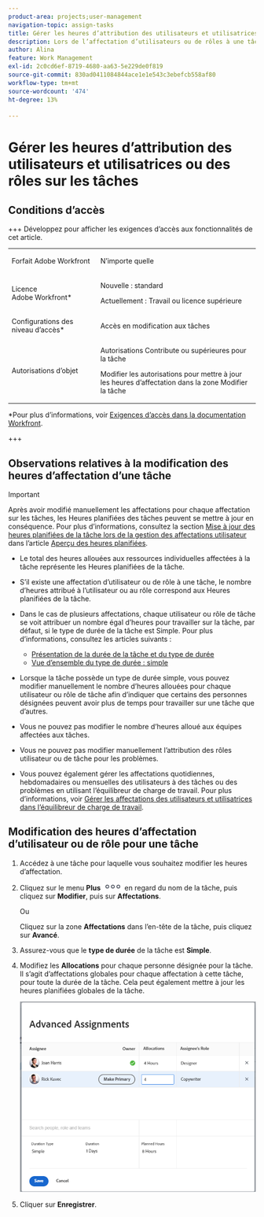 ```yaml
---
product-area: projects;user-management
navigation-topic: assign-tasks
title: Gérer les heures d’attribution des utilisateurs et utilisatrices ou des rôles sur les tâches
description: Lors de l’affectation d’utilisateurs ou de rôles à une tâche, ils sont affectés à un certain nombre d’heures pour terminer la tâche. Vous pouvez modifier manuellement le nombre d’heures alloué à chaque utilisateur ou rôle de tâche lorsqu’il est affecté à une tâche, lorsque le type de durée de la tâche est Simple.
author: Alina
feature: Work Management
exl-id: 2c0cd6ef-8719-4680-aa63-5e229de0f819
source-git-commit: 830ad0411084844ace1e1e543c3ebefcb558af80
workflow-type: tm+mt
source-wordcount: '474'
ht-degree: 13%

---
```


# Gérer les heures d’attribution des utilisateurs et utilisatrices ou des rôles sur les tâches

## Conditions d’accès

+++ Développez pour afficher les exigences d’accès aux fonctionnalités de cet article.

<table style="table-layout:auto"> 
 <col> 
 <col> 
 <tbody> 
  <tr> 
   <td role="rowheader">Forfait Adobe Workfront</td> 
   <td> <p>N’importe quelle</p> </td> 
  </tr> 
  <tr> 
   <td role="rowheader">Licence Adobe Workfront*</td> 
   <td> <p>Nouvelle : standard </p>
   <p>Actuellement : Travail ou licence supérieure</p> </td> 
  </tr> 
  <tr> 
   <td role="rowheader">Configurations des niveau d’accès*</td> 
   <td> <p>Accès en modification aux tâches</p> </td> 
  </tr> 
  <tr> 
   <td role="rowheader">Autorisations d’objet</td> 
   <td> <p>Autorisations Contribute ou supérieures pour la tâche</p> <p>Modifier les autorisations pour mettre à jour les heures d’affectation dans la zone Modifier la tâche</p> </td> 
  </tr> 
 </tbody> 
</table>

*Pour plus d’informations, voir [Exigences d’accès dans la documentation Workfront](/help/quicksilver/administration-and-setup/add-users/access-levels-and-object-permissions/access-level-requirements-in-documentation.md).

+++

## Observations relatives à la modification des heures d’affectation d’une tâche

>[!IMPORTANT]
>
>Après avoir modifié manuellement les affectations pour chaque affectation sur les tâches, les Heures planifiées des tâches peuvent se mettre à jour en conséquence. Pour plus d’informations, consultez la section [Mise à jour des heures planifiées de la tâche lors de la gestion des affectations utilisateur](../../../manage-work/tasks/task-information/planned-hours.md#update) dans l’article [Aperçu des heures planifiées](../../../manage-work/tasks/task-information/planned-hours.md).

* Le total des heures allouées aux ressources individuelles affectées à la tâche représente les Heures planifiées de la tâche.
* S’il existe une affectation d’utilisateur ou de rôle à une tâche, le nombre d’heures attribué à l’utilisateur ou au rôle correspond aux Heures planifiées de la tâche.
* Dans le cas de plusieurs affectations, chaque utilisateur ou rôle de tâche se voit attribuer un nombre égal d’heures pour travailler sur la tâche, par défaut, si le type de durée de la tâche est Simple. Pour plus d’informations, consultez les articles suivants :

   * [Présentation de la durée de la tâche et du type de durée](../../../manage-work/tasks/taskdurtn/task-duration-and-duration-type.md)
   * [Vue d’ensemble du type de durée : simple](../../../manage-work/tasks/taskdurtn/simple-duration-type.md)

* Lorsque la tâche possède un type de durée simple, vous pouvez modifier manuellement le nombre d’heures allouées pour chaque utilisateur ou rôle de tâche afin d’indiquer que certains des personnes désignées peuvent avoir plus de temps pour travailler sur une tâche que d’autres.
* Vous ne pouvez pas modifier le nombre d’heures alloué aux équipes affectées aux tâches.
* Vous ne pouvez pas modifier manuellement l’attribution des rôles utilisateur ou de tâche pour les problèmes.
* Vous pouvez également gérer les affectations quotidiennes, hebdomadaires ou mensuelles des utilisateurs à des tâches ou des problèmes en utilisant l’équilibreur de charge de travail. Pour plus d’informations, voir [Gérer les affectations des utilisateurs et utilisatrices dans l’équilibreur de charge de travail](../../../resource-mgmt/workload-balancer/manage-user-allocations-workload-balancer.md).

## Modification des heures d’affectation d’utilisateur ou de rôle pour une tâche

1. Accédez à une tâche pour laquelle vous souhaitez modifier les heures d’affectation.
1. Cliquez sur le menu **Plus** ![](assets/qs-more-icon-on-an-object.png) en regard du nom de la tâche, puis cliquez sur **Modifier**, puis sur **Affectations**.

   Ou

   Cliquez sur la zone **Affectations** dans l’en-tête de la tâche, puis cliquez sur **Avancé**.

1. Assurez-vous que le **type de durée** de la tâche est **Simple**.
1. Modifiez les **Allocations** pour chaque personne désignée pour la tâche. Il s’agit d’affectations globales pour chaque affectation à cette tâche, pour toute la durée de la tâche. Cela peut également mettre à jour les heures planifiées globales de la tâche.

   ![Modifier les attributions](assets/advanced-assignments-duration-type-allocations.png)

1. Cliquer sur **Enregistrer**.
